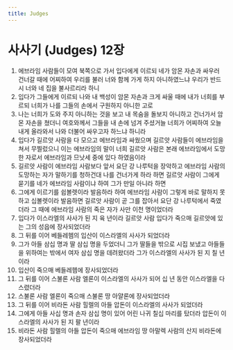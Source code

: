 ```yaml
---
title: Judges
---
```


# 사사기 (Judges) 12장
1. 에브라임 사람들이 모여 북쪽으로 가서 입다에게 이르되 네가 암몬 자손과 싸우러 건너갈 때에 어찌하여 우리를 불러 너와 함께 가게 하지 아니하였느냐 우리가 반드시 너와 네 집을 불사르리라 하니
1. 입다가 그들에게 이르되 나와 내 백성이 암몬 자손과 크게 싸울 때에 내가 너희를 부르되 너희가 나를 그들의 손에서 구원하지 아니한 고로
1. 나는 너희가 도와 주지 아니하는 것을 보고 내 목숨을 돌보지 아니하고 건너가서 암몬 자손을 쳤더니 여호와께서 그들을 내 손에 넘겨 주셨거늘 너희가 어찌하여 오늘 내게 올라와서 나와 더불어 싸우고자 하느냐 하니라
1. 입다가 길르앗 사람을 다 모으고 에브라임과 싸웠으며 길르앗 사람들이 에브라임을 쳐서 무찔렀으니 이는 에브라임의 말이 너희 길르앗 사람은 본래 에브라임에서 도망한 자로서 에브라임과 므낫세 중에 있다 하였음이라
1. 길르앗 사람이 에브라임 사람보다 앞서 요단 강 나루턱을 장악하고 에브라임 사람의 도망하는 자가 말하기를 청하건대 나를 건너가게 하라 하면 길르앗 사람이 그에게 묻기를 네가 에브라임 사람이냐 하여 그가 만일 아니라 하면
1. 그에게 이르기를 쉽볼렛이라 발음하라 하여 에브라임 사람이 그렇게 바로 말하지 못하고 십볼렛이라 발음하면 길르앗 사람이 곧 그를 잡아서 요단 강 나루턱에서 죽였더라 그 때에 에브라임 사람의 죽은 자가 사만 이천 명이었더라
1. 입다가 이스라엘의 사사가 된 지 육 년이라 길르앗 사람 입다가 죽으매 길르앗에 있는 그의 성읍에 장사되었더라
1. 그 뒤를 이어 베들레헴의 입산이 이스라엘의 사사가 되었더라
1. 그가 아들 삼십 명과 딸 삼십 명을 두었더니 그가 딸들을 밖으로 시집 보냈고 아들들을 위하여는 밖에서 여자 삼십 명을 데려왔더라 그가 이스라엘의 사사가 된 지 칠 년이라
1. 입산이 죽으매 베들레헴에 장사되었더라
1. 그 뒤를 이어 스불론 사람 엘론이 이스라엘의 사사가 되어 십 년 동안 이스라엘을 다스렸더라
1. 스불론 사람 엘론이 죽으매 스불론 땅 아얄론에 장사되었더라
1. 그 뒤를 이어 비라돈 사람 힐렐의 아들 압돈이 이스라엘의 사사가 되었더라
1. 그에게 아들 사십 명과 손자 삼십 명이 있어 어린 나귀 칠십 마리를 탔더라 압돈이 이스라엘의 사사가 된 지 팔 년이라
1. 비라돈 사람 힐렐의 아들 압돈이 죽으매 에브라임 땅 아말렉 사람의 산지 비라돈에 장사되었더라